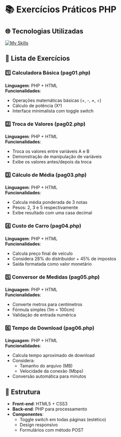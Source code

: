 # 📚 Exercícios Práticos PHP

## 🌐 Tecnologias Utilizadas
[![My Skills](https://skillicons.dev/icons?i=php,html,css,js)](https://skillicons.dev)

## 📝 Lista de Exercícios

### 1️⃣ Calculadora Básica (pag01.php)
**Linguagem**: PHP + HTML  
**Funcionalidades**:
- Operações matemáticas básicas (+, -, ×, ÷)
- Cálculo de potência (Xʸ)
- Interface minimalista com toggle switch

### 2️⃣ Troca de Valores (pag02.php) 
**Linguagem**: PHP + HTML  
**Funcionalidades**:
- Troca os valores entre variáveis A e B
- Demonstração de manipulação de variáveis
- Exibe os valores antes/depois da troca

### 3️⃣ Cálculo de Média (pag03.php)
**Linguagem**: PHP + HTML  
**Funcionalidades**:
- Calcula média ponderada de 3 notas
- Pesos: 2, 3 e 5 respectivamente
- Exibe resultado com uma casa decimal

### 4️⃣ Custo de Carro (pag04.php)
**Linguagem**: PHP + HTML  
**Funcionalidades**:
- Calcula preço final de veículo
- Considera 28% do distribuidor + 45% de impostos
- Saída formatada como valor monetário

### 5️⃣ Conversor de Medidas (pag05.php)
**Linguagem**: PHP + HTML  
**Funcionalidades**:
- Converte metros para centímetros
- Fórmula simples (1m = 100cm)
- Validação de entrada numérica

### 6️⃣ Tempo de Download (pag06.php)
**Linguagem**: PHP + HTML  
**Funcionalidades**:
- Calcula tempo aproximado de download
- Considera:
  - Tamanho do arquivo (MB)
  - Velocidade da conexão (Mbps)
- Conversão automática para minutos

## 🔗 Estrutura
- **Front-end**: HTML5 + CSS3
- **Back-end**: PHP para processamento
- **Componentes**:
  - Toggle switch em todas páginas (estético)
  - Design responsivo
  - Formulários com método POST
